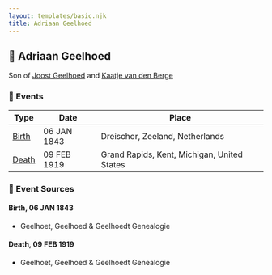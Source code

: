```yaml
---
layout: templates/basic.njk
title: Adriaan Geelhoed
---
```

## 🔵 Adriaan Geelhoed

Son of [Joost Geelhoed](/people/7/72031888) and [Kaatje van den Berge](/people/3/32271874)

### 📆 Events

Type | Date | Place
------ | ------ | ------
[Birth](#event-d6e15579-989c-4d1a-a1bc-cb4dda42a7f7) | 06 JAN 1843 | Dreischor, Zeeland, Netherlands
[Death](#event-13769f36-aabb-406f-8fe6-1dd84ddba3cb) | 09 FEB 1919 | Grand Rapids, Kent, Michigan, United States

### 📰 Event Sources

#### <a id="event-d6e15579-989c-4d1a-a1bc-cb4dda42a7f7"></a> Birth, 06 JAN 1843
* Geelhoet, Geelhoed & Geelhoedt Genealogie

#### <a id="event-13769f36-aabb-406f-8fe6-1dd84ddba3cb"></a> Death, 09 FEB 1919
* Geelhoet, Geelhoed & Geelhoedt Genealogie